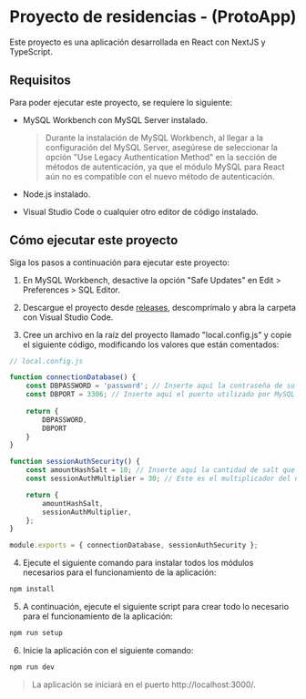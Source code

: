 # Proyecto de residencias - (ProtoApp)

Este proyecto es una aplicación desarrollada en React con NextJS y TypeScript.

## Requisitos

Para poder ejecutar este proyecto, se requiere lo siguiente:

- MySQL Workbench con MySQL Server instalado.
  > Durante la instalación de MySQL Workbench, al llegar a la configuración del MySQL Server, asegúrese de seleccionar la opción "Use Legacy Authentication Method" en la sección de métodos de autenticación, ya que el módulo MySQL para React aún no es compatible con el nuevo método de autenticación.

- Node.js instalado.

- Visual Studio Code o cualquier otro editor de código instalado.

## Cómo ejecutar este proyecto

Siga los pasos a continuación para ejecutar este proyecto:

1. En MySQL Workbench, desactive la opción "Safe Updates" en Edit > Preferences > SQL Editor.

2. Descargue el proyecto desde [releases](https://github.com/ricardoruva/ProtoApp/releases), descomprímalo y abra la carpeta con Visual Studio Code.

3. Cree un archivo en la raíz del proyecto llamado "local.config.js" y copie el siguiente código, modificando los valores que están comentados:

```js
// local.config.js

function connectionDatabase() {
	const DBPASSWORD = 'password'; // Inserte aquí la contraseña de su instancia local.
	const DBPORT = 3306; // Inserte aquí el puerto utilizado por MySQL Server. Actualmente, se encuentra configurado con el valor por defecto. Si no lo ha modificado, déjelo así.
	
	return {
		DBPASSWORD,
		DBPORT
	}
}

function sessionAuthSecurity() {
	const amountHashSalt = 10; // Inserte aquí la cantidad de salt que desea que tenga el hash de las contraseñas y del sessionAuth. El número por defecto es el recomendado.
	const sessionAuthMultiplier = 30; // Este es el multiplicador del número generado para el sessionAuth. El número por defecto es el recomendado.

	return {
		amountHashSalt,
		sessionAuthMultiplier,
	};
}

module.exports = { connectionDatabase, sessionAuthSecurity };
```

4. Ejecute el siguiente comando para instalar todos los módulos necesarios para el funcionamiento de la aplicación:

```bash
npm install
```

5. A continuación, ejecute el siguiente script para crear todo lo necesario para el funcionamiento de la aplicación:

```bash
npm run setup
```

6. Inicie la aplicación con el siguiente comando:

```bash
npm run dev
```

> La aplicación se iniciará en el puerto http://localhost:3000/.
